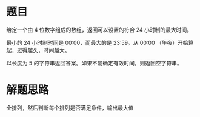 # 题目
给定一个由 4 位数字组成的数组，返回可以设置的符合 24 小时制的最大时间。  

最小的 24 小时制时间是 00:00，而最大的是 23:59。从 00:00 （午夜）开始算起，过得越久，时间越大。  

以长度为 5 的字符串返回答案。如果不能确定有效时间，则返回空字符串。
# 解题思路
全排列，然后判断每个排列是否满足条件，输出最大值
